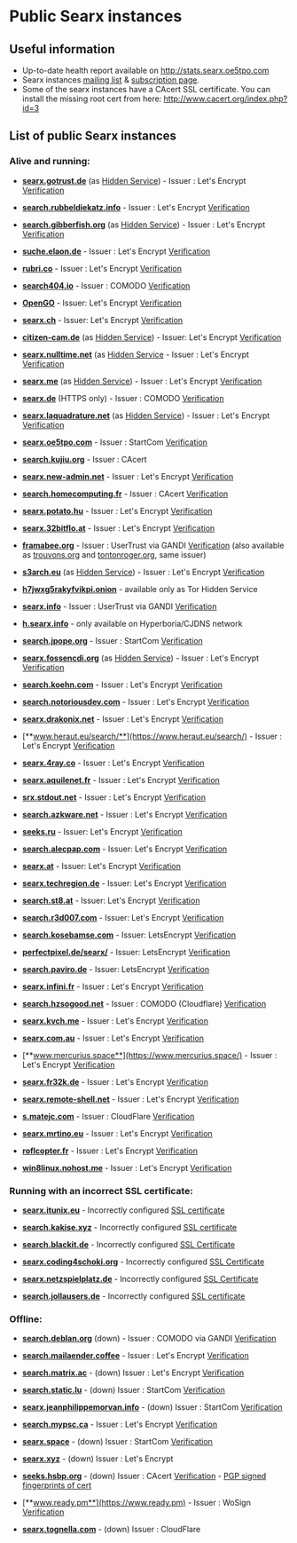 # Public Searx instances

## Useful information

 * Up-to-date health report available on http://stats.searx.oe5tpo.com
 * Searx instances [mailing list](mailto:searx-instances@autistici.org) & [subscription page](https://www.autistici.org/mailman/listinfo/searx-instances).
 * Some of the searx instances have a CAcert SSL certificate. You can install the missing root cert from here: http://www.cacert.org/index.php?id=3

## List of public Searx instances

### Alive and running:

* [**searx.gotrust.de**](https://searx.gotrust.de/) (as [Hidden Service](http://nxhhwbbxc4khvvlw.onion/))  - Issuer : Let's Encrypt [Verification](https://www.ssllabs.com/ssltest/analyze.html?d=searx.gotrust.de)

* [**search.rubbeldiekatz.info**](https://search.rubbeldiekatz.info/) - Issuer : Let's Encrypt [Verification](https://www.ssllabs.com/ssltest/analyze.html?d=search.rubbeldiekatz.info)

* [**search.gibberfish.org**](https://search.gibberfish.org/) (as [Hidden Service](http://o2jdk5mdsijm2b7l.onion/)) - Issuer : Let's Encrypt [Verification](https://www.ssllabs.com/ssltest/analyze.html?d=search.gibberfish.org)

* [**suche.elaon.de**](https://suche.elaon.de) - Issuer : Let's Encrypt [Verification](https://www.ssllabs.com/ssltest/analyze.html?d=suche.elaon.de)

* [**rubri.co**](https://rubri.co) - Issuer : Let's Encrypt [Verification](https://www.ssllabs.com/ssltest/analyze.html?d=rubri.co)

* [**search404.io**](https://www.search404.io/) - Issuer : COMODO [Verification](https://www.ssllabs.com/ssltest/analyze.html?d=search404.io) 

* [**OpenGO**](https://www.opengo.nl) - Issuer: Let's Encrypt [Verification](https://www.ssllabs.com/ssltest/analyze.html?d=www.opengo.nl) 

* [**searx.ch**](https://searx.ch/) - Issuer: Let's Encrypt [Verification](https://www.ssllabs.com/ssltest/analyze.html?d=searx.ch) 

* [**citizen-cam.de**](https://citizen-cam.de/) (as [Hidden Service](http://eljwdzi4pgrrlwwq.onion/)) - Issuer: Let's Encrypt [Verification](https://www.ssllabs.com/ssltest/analyze.html?d=citizen-cam.de)

* [**searx.nulltime.net**](https://searx.nulltime.net/) (as [Hidden Service](http://searx7hcqiogbrhk.onion/) - Issuer : Let's Encrypt [Verification](https://www.ssllabs.com/ssltest/analyze.html?d=searx.nulltime.net)  

* [**searx.me**](https://searx.me) (as [Hidden Service](http://ulrn6sryqaifefld.onion/)) - Issuer : Let's Encrypt [Verification](https://www.ssllabs.com/ssltest/analyze.html?d=searx.me)

* [**searx.de**](https://www.searx.de/) (HTTPS only) - Issuer : COMODO [Verification](https://www.ssllabs.com/ssltest/analyze.html?d=searx.de)

* [**searx.laquadrature.net**](https://searx.laquadrature.net) (as [Hidden Service](http://searchb5a7tmimez.onion/)) - Issuer : Let's Encrypt [Verification](https://www.ssllabs.com/ssltest/analyze.html?d=searx.laquadrature.net)

* [**searx.oe5tpo.com**](https://searx.oe5tpo.com) - Issuer : StartCom [Verification](https://www.ssllabs.com/ssltest/analyze.html?d=searx.oe5tpo.com)

* [**search.kujiu.org**](https://search.kujiu.org) - Issuer : CAcert 

* [**searx.new-admin.net**](https://searx.new-admin.net) - Issuer : Let's Encrypt [Verification](https://www.ssllabs.com/ssltest/analyze.html?d=searx.new-admin.net)

* [**search.homecomputing.fr**](https://search.homecomputing.fr/) - Issuer : CAcert [Verification](https://www.ssllabs.com/ssltest/analyze.html?d=search.homecomputing.fr)

* [**searx.potato.hu**](https://searx.potato.hu) - Issuer : Let's Encrypt [Verification](https://www.ssllabs.com/ssltest/analyze.html?d=searx.potato.hu)

* [**searx.32bitflo.at**](https://searx.32bitflo.at) - Issuer : Let's Encrypt [Verification](https://www.ssllabs.com/ssltest/analyze.html?d=searx.32bitflo.at)

* [**framabee.org**](https://framabee.org/) - Issuer : UserTrust via GANDI [Verification](https://www.ssllabs.com/ssltest/analyze.html?d=framabee.org) (also available as [trouvons.org](https://trouvons.org) and [tontonroger.org](https://tontonroger.org), same issuer)

* [**s3arch.eu**](https://s3arch.eu) (as [Hidden Service](http://eb6w5ctgodhchf3p.onion)) - Issuer : Let's Encrypt 
[Verification](https://www.ssllabs.com/ssltest/analyze.html?d=s3arch.eu&hideResults=on)

* [**h7jwxg5rakyfvikpi.onion**](http://7jwxg5rakyfvikpi.onion/) - available only as Tor Hidden Service

* [**searx.info**](https://searx.info) - Issuer : UserTrust via GANDI [Verification](https://www.ssllabs.com/ssltest/analyze.html?d=searx.info)

* [**h.searx.info**](http://h.searx.info) - only available on Hyperboria/CJDNS network

* [**search.jpope.org**](https://search.jpope.org) - Issuer : StartCom [Verification](https://www.ssllabs.com/ssltest/analyze.html?d=search.jpope.org)

* [**searx.fossencdi.org**](https://searx.fossencdi.org) (as [Hidden Service](http://searx.cwuzdtzlubq5uual.onion/)) - Issuer : Let's Encrypt [Verification](https://www.ssllabs.com/ssltest/analyze.html?d=searx.fossencdi.org)

* [**search.koehn.com**](https://search.koehn.com) - Issuer : Let's Encrypt [Verification](https://www.ssllabs.com/ssltest/analyze.html?d=search.koehn.com)

* [**search.notoriousdev.com**](https://search.notoriousdev.com) - Issuer : Let's Encrypt [Verification](https://www.ssllabs.com/ssltest/analyze.html?d=search.notoriousdev.com)

* [**searx.drakonix.net**](https://searx.drakonix.net) - Issuer : Let's Encrypt [Verification](https://www.ssllabs.com/ssltest/analyze.html?d=searx.drakonix.net)

* [**www.heraut.eu/search/**](https://www.heraut.eu/search/) - Issuer : Let's Encrypt [Verification](https://www.ssllabs.com/ssltest/analyze.html?d=www.heraut.eu)

* [**searx.4ray.co**](https://searx.4ray.co/) - Issuer : Let's Encrypt [Verification](https://www.ssllabs.com/ssltest/analyze.html?d=searx.4ray.co)

* [**searx.aquilenet.fr**](https://searx.aquilenet.fr/) - Issuer : Let's Encrypt [Verification](https://www.ssllabs.com/ssltest/analyze.html?d=searx.aquilenet.fr)

* [**srx.stdout.net**](https://srx.stdout.net/) - Issuer : Let's Encrypt [Verification](https://www.ssllabs.com/ssltest/analyze.html?d=srx.stdout.net)

* [**search.azkware.net**](https://search.azkware.net/) - Issuer : Let's Encrypt [Verification](https://www.ssllabs.com/ssltest/analyze.html?d=search.azkware.net)

* [**seeks.ru**](https://seeks.ru/) - Issuer: Let's Encrypt [Verification](https://www.ssllabs.com/ssltest/analyze.html?d=seeks.ru)

* [**search.alecpap.com**](https://search.alecpap.com/) - Issuer: Let's Encrypt [Verification](https://www.ssllabs.com/ssltest/analyze.html?d=search.alecpap.com)

* [**searx.at**](https://searx.at/) - Issuer: Let's Encrypt [Verification](https://www.ssllabs.com/ssltest/analyze.html?d=searx.at)

* [**searx.techregion.de**](https://searx.techregion.de/) - Issuer: Let's Encrypt [Verification](https://www.ssllabs.com/ssltest/analyze.html?d=searx.techregion.de)

* [**search.st8.at**](https://search.st8.at/) - Issuer: Let's Encrypt [Verification](https://www.ssllabs.com/ssltest/analyze.html?d=search.st8.at)

* [**search.r3d007.com**](https://search.r3d007.com/) - Issuer: Let's Encrypt [Verification](https://www.ssllabs.com/ssltest/analyze.html?d=r3d007.com)

* [**search.kosebamse.com**](https://search.kosebamse.com/) - Issuer: LetsEncrypt [Verification](https://www.ssllabs.com/ssltest/analyze.html?d=search.kosebamse.com)

* [**perfectpixel.de/searx/**](https://www.perfectpixel.de/searx/) - Issuer: LetsEncrypt [Verification](https://www.ssllabs.com/ssltest/analyze.html?d=www.perfectpixel.de)

* [**search.paviro.de**](https://search.paviro.de) - Issuer: LetsEncrypt [Verification](https://www.ssllabs.com/ssltest/analyze.html?d=search.paviro.de)

* [**searx.infini.fr**](https://searx.infini.fr) - Issuer : Let's Encrypt [Verification](https://www.ssllabs.com/ssltest/analyze.html?d=searx.infini.fr)

* [**search.hzsogood.net**](https://search.hzsogood.net/) - Issuer : COMODO (Cloudflare) [Verification](https://www.ssllabs.com/ssltest/analyze.html?d=search.hzsogood.net)

* [**searx.kvch.me**](https://searx.kvch.me) - Issuer : Let's Encrypt [Verification](https://www.ssllabs.com/ssltest/analyze.html?d=searx.kvch.me)

* [**searx.com.au**](https://searx.com.au) - Issuer : Let's Encrypt [Verification](https://www.ssllabs.com/ssltest/analyze.html?d=searx.com.au)

* [**www.mercurius.space**](https://www.mercurius.space/) - Issuer : Let's Encrypt [Verification](https://www.ssllabs.com/ssltest/analyze.html?d=www.mercurius.space)

* [**searx.fr32k.de**](https://searx.fr32k.de/) - Issuer : Let's Encrypt [Verification](https://www.ssllabs.com/ssltest/analyze.html?d=searx.fr32k.de)

* [**searx.remote-shell.net**](https://searx.remote-shell.net/) - Issuer : Let's Encrypt [Verification](https://www.ssllabs.com/ssltest/analyze.html?d=searx.remote-shell.net)

* [**s.matejc.com**](https://s.matejc.com/) - Issuer : CloudFlare [Verification](https://www.ssllabs.com/ssltest/analyze.html?d=s.matejc.com)

* [**searx.mrtino.eu**](https://searx.mrtino.eu) - Issuer : Let's Encrypt [Verification](https://www.ssllabs.com/ssltest/analyze.html?d=searx.mrtino.eu)

* [**roflcopter.fr**](https://wtf.roflcopter.fr/searx) - Issuer : Let's Encrypt [Verification](https://www.ssllabs.com/ssltest/analyze.html?d=wtf.roflcopter.fr)

* [**win8linux.nohost.me**](https://win8linux.nohost.me/searx/) - Issuer : Let's Encrypt [Verification](https://www.ssllabs.com/ssltest/analyze.html?d=win8linux.nohost.me)

### Running with an incorrect SSL certificate:

* [**searx.itunix.eu**](https://searx.itunix.eu/) - Incorrectly configured [SSL certificate](https://www.ssllabs.com/ssltest/analyze.html?d=searx.itunix.eu)

* [**search.kakise.xyz**](https://search.kakise.xyz/) - Incorrectly configured [SSL certificate](https://www.ssllabs.com/ssltest/analyze.html?d=search.kakise.xyz)

* [**search.blackit.de**](https://search.blackit.de/) - Incorrectly configured [SSL Certificate](https://www.ssllabs.com/ssltest/analyze.html?d=search.blackit.de)

* [**searx.coding4schoki.org**](https://searx.coding4schoki.org/) - Incorrectly configured [SSL Certificate](https://www.ssllabs.com/ssltest/analyze.html?d=searx.coding4schoki.org)

* [**searx.netzspielplatz.de**](https://searx.netzspielplatz.de/) - Incorrectly configured [SSL Certificate](https://www.ssllabs.com/ssltest/analyze.html?d=searx.netzspielplatz.de)

* [**search.jollausers.de**](https://search.jollausers.de) - Incorrectly configured [SSL certificate](https://www.ssllabs.com/ssltest/analyze.html?d=search.jollausers.de)


### Offline:

* [**search.deblan.org**](https://search.deblan.org/) (down) - Issuer : COMODO via GANDI [Verification](https://www.ssllabs.com/ssltest/analyze.html?d=search.deblan.org)

* [**search.mailaender.coffee**](https://search.mailaender.coffee/) - Issuer : Let's Encrypt [Verification](https://www.ssllabs.com/ssltest/analyze.html?d=search.mailaender.coffee)

* [**search.matrix.ac**](https://search.matrix.ac) - (down) Issuer : Let's Encrypt [Verification](https://www.ssllabs.com/ssltest/analyze.html?d=matrix.ac)

* [**search.static.lu**](https://search.static.lu/) - (down) Issuer : StartCom [Verification](https://www.ssllabs.com/ssltest/analyze.html?d=search.static.lu)

* [**searx.jeanphilippemorvan.info**](https://searx.jeanphilippemorvan.info/) - (down) Issuer : StartCom [Verification](https://www.ssllabs.com/ssltest/analyze.html?d=searx.jeanphilippemorvan.info)

* [**search.mypsc.ca**](https://search.mypsc.ca/) - Issuer : Let's Encrypt [Verification](https://www.ssllabs.com/ssltest/analyze.html?d=search.mypsc.ca)

* [**searx.space**](https://searx.space) - (down) Issuer : StartCom [Verification](https://www.ssllabs.com/ssltest/analyze.html?d=searx.space)

* [**searx.xyz**](https://searx.xyz) - (down) Issuer : Let's Encrypt

* [**seeks.hsbp.org**](https://seeks.hsbp.org/) - (down) Issuer : CAcert [Verification](https://www.ssllabs.com/ssltest/analyze.html?d=seeks.hsbp.org) - [PGP signed fingerprints of cert](https://seeks.hsbp.org/cert)

* [**www.ready.pm**](https://www.ready.pm) - Issuer : WoSign [Verification](https://www.ssllabs.com/ssltest/analyze.html?d=www.ready.pm)

* [**searx.tognella.com**](https://searx.tognella.com/) - (down) Issuer : CloudFlare 